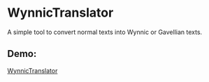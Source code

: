 # WynnicTranslator
A simple tool to convert normal texts into Wynnic or Gavellian texts.

## Demo:
[WynnicTranslator](https://www.youtube.com/embed/lNWSWgjtvEg?controls=0)
